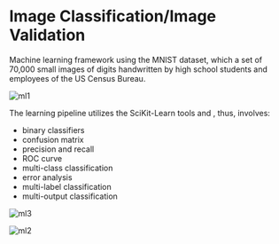 # Image Classification/Image Validation
Machine learning framework using the MNIST dataset, which a set of 70,000 small images of digits handwritten by high school students and employees of the US Census Bureau.

![ml1](https://user-images.githubusercontent.com/104819501/222013614-e64c51eb-0ab4-4c49-95b4-b0df3f72d882.png)

The learning pipeline utilizes the SciKit-Learn tools and , thus, involves:
- binary classifiers
- confusion matrix
- precision and recall
- ROC curve
- multi-class classification
- error analysis
- multi-label classification
- multi-output classification

![ml3](https://user-images.githubusercontent.com/104819501/222013788-b1d22a8d-e3fc-4e27-903e-3f9a8a2301f9.png)

![ml2](https://user-images.githubusercontent.com/104819501/222013766-012b7a9d-5516-4558-b202-5980bf0baf7a.png)

